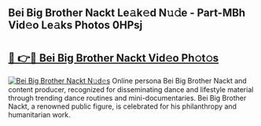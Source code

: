 ## Bei Big Brother Nackt Le𝚊k𝚎d N𝚞𝚍e - Part-MBh Vid𝚎o Le𝚊ks Photos 0HPsj

# <h2><a href="http://fb9qt5.evod.top/?m=Bei+Big+Brother+Nackt">🔗 👉🔴 Bei Big Brother Nackt Vid𝚎o Ph𝚘t𝚘s</a></h2>

[![Bei Big Brother Nackt N𝚞d𝚎s](https://i.imgur.com/8V9OHl7.gif)](http://fb9qt5.evod.top/?m=Bei+Big+Brother+Nackt)
Online persona Bei Big Brother Nackt and content producer, recognized for disseminating dance and lifestyle material through trending dance routines and mini-documentaries. Bei Big Brother Nackt, a renowned public figure, is celebrated for his philanthropy and humanitarian work. 
